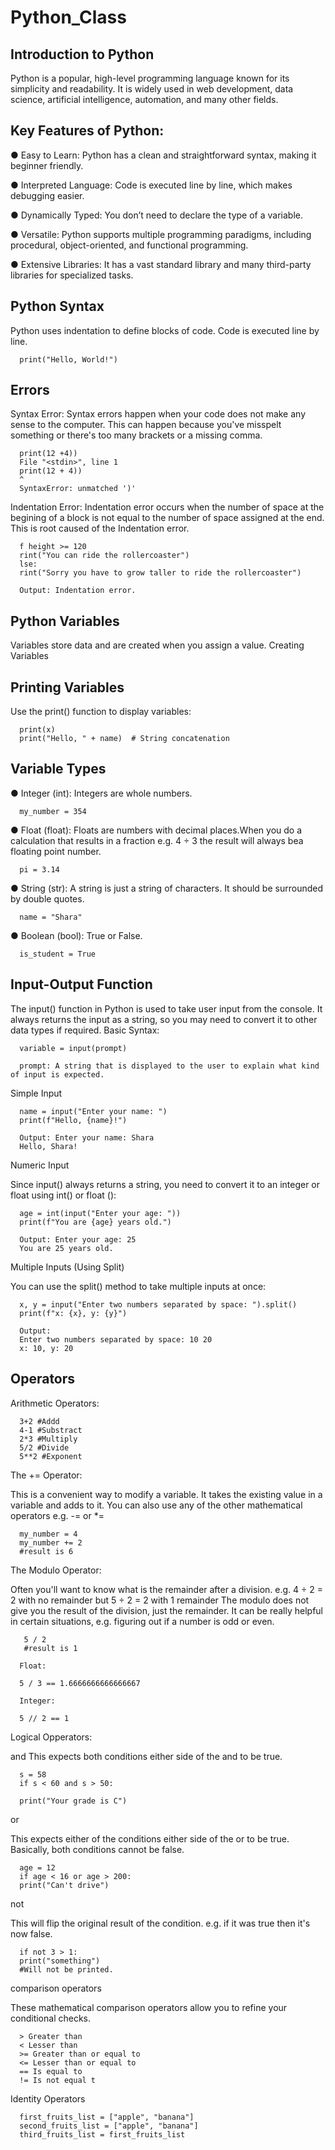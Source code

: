 # Python_Class
## Introduction to Python
Python is a popular, high-level programming language known for its simplicity and readability. It is widely used in web development, data science, artificial intelligence, automation, and many other fields.

## Key Features of Python:
 ● Easy to Learn: Python has a clean and straightforward syntax, making it beginner friendly.
 
 ●  Interpreted Language: Code is executed line by line, which makes debugging easier.
 
 ●  Dynamically Typed: You don’t need to declare the type of a variable.
 
 ● Versatile: Python supports multiple programming paradigms, including procedural, object-oriented, and functional programming.
 
 ● Extensive Libraries: It has a vast standard library and many third-party libraries for specialized tasks.

## Python Syntax

 Python uses indentation to define blocks of code. Code is executed line by line.

      print("Hello, World!")

## Errors

Syntax Error:
 Syntax errors happen when your code does not make any sense to the computer. This can happen because you've misspelt something or there's too many brackets or a missing comma.

      print(12 +4))
      File "<stdin>", line 1
      print(12 + 4))
      ^
      SyntaxError: unmatched ')'

Indentation Error:
 Indentation error occurs when the number of space at the begining of a block is not equal to the number of space assigned at the end. This is root caused of the Indentation error.

      f height >= 120
      rint("You can ride the rollercoaster")
      lse:
      rint("Sorry you have to grow taller to ride the rollercoaster")

      Output: Indentation error.

      
## Python Variables

 Variables store data and are created when you assign a value.
Creating Variables

## Printing Variables

 Use the print() function to display variables:

      print(x)
      print("Hello, " + name)  # String concatenation

## Variable Types

● Integer (int):  Integers are whole numbers.

      my_number = 354
  

● Float (float):  Floats are numbers with decimal places.When you do a calculation that results in a fraction e.g. 4 ÷ 3 the result will always bea floating point number.

      pi = 3.14

● String (str):  A string is just a string of characters. It should be surrounded by double quotes.

      name = "Shara"
 
 
● Boolean (bool): True or False.

      is_student = True


## Input-Output Function
The input() function in Python is used to take user input from the console. It always returns the input as a string, so you may need to convert it to other data types if required.
Basic Syntax:

      variable = input(prompt)

      prompt: A string that is displayed to the user to explain what kind of input is expected.

Simple Input
   
      name = input("Enter your name: ")
      print(f"Hello, {name}!")

      Output: Enter your name: Shara
      Hello, Shara!

Numeric Input

 Since input() always returns a string, you need to convert it to an integer or float using int() or float ():

      age = int(input("Enter your age: "))
      print(f"You are {age} years old.")

      Output: Enter your age: 25
      You are 25 years old.


Multiple Inputs (Using Split)

 You can use the split() method to take multiple inputs at once:

      x, y = input("Enter two numbers separated by space: ").split()
      print(f"x: {x}, y: {y}")

      Output:
      Enter two numbers separated by space: 10 20
      x: 10, y: 20

## Operators

 Arithmetic Operators:

      3+2 #Addd
      4-1 #Substract
      2*3 #Multiply
      5/2 #Divide
      5**2 #Exponent

The += Operator:

 This is a convenient way to modify a variable. It takes the existing value in a variable and adds to it. You can also use any of the other mathematical operators e.g. -= or *=

      my_number = 4
      my_number += 2 
      #result is 6

The Modulo Operator:

 Often you'll want to know what is the remainder after a division. 
 e.g. 4 ÷ 2 = 2 with no remainder
 but 5 ÷ 2 = 2 with 1 remainder
 The modulo does not give you the result of the division, just the remainder.
 It can be really helpful in certain situations,
 e.g. figuring out if a number is odd or even.

       5 / 2
       #result is 1

      Float:

      5 / 3 == 1.6666666666666667 

      Integer:

      5 // 2 == 1

Logical Opperators:

and
 This expects both conditions either side of the and to be true.

      s = 58
      if s < 60 and s > 50:

      print("Your grade is C")

or

 This expects either of the conditions either side of the or to be true. Basically, both conditions cannot be false.

      age = 12
      if age < 16 or age > 200:
      print("Can't drive")

not

  This will flip the original result of the condition. e.g. if it was true then it's now false.

      if not 3 > 1:
      print("something")
      #Will not be printed.

comparison operators

 These mathematical comparison operators allow you to refine your conditional checks.

      > Greater than
      < Lesser than
      >= Greater than or equal to
      <= Lesser than or equal to
      == Is equal to
      != Is not equal t

Identity Operators

      first_fruits_list = ["apple", "banana"]
      second_fruits_list = ["apple", "banana"]
      third_fruits_list = first_fruits_list

